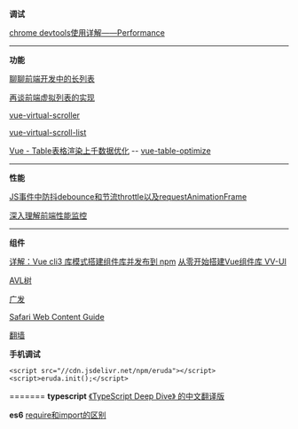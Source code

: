 **调试**

[chrome devtools使用详解——Performance](https://www.jianshu.com/p/d8795ff8e079)

-----------------------------------------------------------------------------
**功能**

[聊聊前端开发中的长列表](https://zhuanlan.zhihu.com/p/26022258)

[再谈前端虚拟列表的实现](https://zhuanlan.zhihu.com/p/34585166)

[vue-virtual-scroller](https://github.com/Akryum/vue-virtual-scroller)  

[vue-virtual-scroll-list](https://github.com/tangbc/vue-virtual-scroll-list)

[Vue - Table表格渲染上千数据优化](https://zhuanlan.zhihu.com/p/53455289) -- [vue-table-optimize](https://github.com/kcikkick/vue-table-optimize)

-----------------------------------------------------------------------------
**性能**

[JS事件中防抖debounce和节流throttle以及requestAnimationFrame](https://blog.csdn.net/liningaa/article/details/79538020)

[深入理解前端性能监控](https://mp.weixin.qq.com/s/YI-96IbtIjTDzS-3N-9FAg)

-----------------------------------------------------------------------------

**组件**

[详解：Vue cli3 库模式搭建组件库并发布到 npm](https://juejin.im/post/5bbab9de5188255c8c0cb0e3)
[从零开始搭建Vue组件库 VV-UI](https://zhuanlan.zhihu.com/p/30948290)


[AVL树](https://github.com/andrefs/avl-promise)

[广发](https://hippo.gf.com.cn/)


[Safari Web Content Guide](https://developer.apple.com/library/archive/documentation/AppleApplications/Reference/SafariWebContent/HandlingEvents/HandlingEvents.html#//apple_ref/doc/uid/TP40006511-SW7)

[翻墙](https://lostcloud.org/auth/register?code=as3p3L9906672747)


**手机调试**
```
<script src="//cdn.jsdelivr.net/npm/eruda"></script>
<script>eruda.init();</script>
```


=======
**typescript**
[《TypeScript Deep Dive》 的中文翻译版](https://jkchao.github.io/typescript-book-chinese/)

**es6**
[require和import的区别](https://blog.csdn.net/april_4/article/details/80520491)

